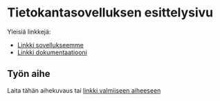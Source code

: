 # Tietokantasovelluksen esittelysivu

Yleisiä linkkejä:

* [Linkki sovellukseemme](https://veituomi.users.cs.helsinki.fi/blogservice)
* [Linkki dokumentaatiooni](https://www.github.com)

## Työn aihe

Laita tähän aihekuvaus tai [linkki valmiiseen aiheeseen](http://advancedkittenry.github.io/suunnittelu_ja_tyoymparisto/aiheet/Pokemon-kanta.html) 
